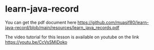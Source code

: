 # learn-java-record

You can get the pdf document here https://github.com/muasif80/learn-java-record/blob/main/resources/learn_java_records.pdf

The video tutorial for this lesson is available on youtube on the link https://youtu.be/CcVsSMiDoko
